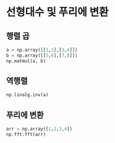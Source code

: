 # 선형대수 및 푸리에 변환

## 행렬 곱
```python
a = np.array([[1,2],[3,4]])
b = np.array([[5,6],[7,8]])
np.matmul(a, b)
```

## 역행렬
```python
np.linalg.inv(a)
```

## 푸리에 변환
```python
arr = np.array([1,2,3,4])
np.fft.fft(arr)
```
